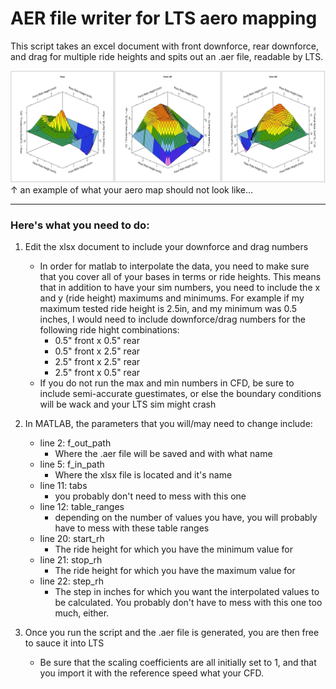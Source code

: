 
# AER file writer for LTS aero mapping

This script takes an excel document with front downforce, rear downforce, and drag for multiple ride heights and spits out an .aer file, readable by LTS.

![aero_map](bad_maps.JPG)
↑ an example of what your aero map should not look like...

---

### Here's what you need to do:

 1. Edit the xlsx document to include your downforce and drag numbers
	 * In order for matlab to interpolate the data, you need to make sure that you cover all of your bases in terms or ride heights. This means that in addition to have your sim numbers, you need to include the x and y (ride height) maximums and minimums. For example if my maximum tested ride height is 2.5in, and my minimum was 0.5 inches, I would need to include downforce/drag numbers for the following ride hight combinations:
		 * 0.5" front x 0.5" rear
		 * 0.5" front x 2.5" rear
		 * 2.5" front x 2.5" rear
		 * 2.5" front x 0.5" rear
	 * If you do not run the max and min numbers in CFD, be sure to include semi-accurate guestimates, or else the boundary conditions will be wack and your LTS sim might crash


 2. In MATLAB, the parameters that you will/may need to change include:
	 * line 2: f_out_path
		 * Where the .aer file will be saved and with what name
	 * line 5: f_in_path
		 * Where the xlsx file is located and it's name
	 * line 11: tabs
		 * you probably don't need to mess with this one
	 * line 12: table_ranges
		 * depending on the number of values you have, you will probably have to mess with these table ranges
	 * line 20: start_rh
		 * The ride height for which you have the minimum value for
	 * line 21: stop_rh
		 * The ride height for which you have the maximum value for
	 * line 22: step_rh
		 * The step in inches for which you want the interpolated values to be calculated. You probably don't have to mess with this one too much, either.


 3. Once you run the script and the .aer file is generated, you are then free to sauce it into LTS
	 * Be sure that the scaling coefficients are all initially set to 1, and that you import it with the reference speed what your CFD.

